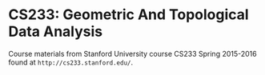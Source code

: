 # CS233: Geometric And Topological Data Analysis

Course materials from Stanford University course CS233 Spring 2015-2016 found at `http://cs233.stanford.edu/`.